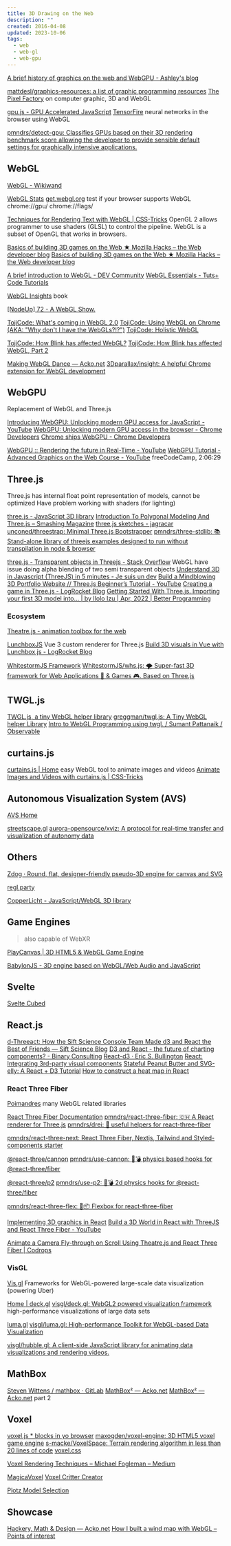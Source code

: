 ```yaml
---
title: 3D Drawing on the Web
description: ""
created: 2016-04-08
updated: 2023-10-06
tags:
  - web
  - web-gl
  - web-gpu
---
```


[A brief history of graphics on the web and WebGPU - Ashley's blog](https://www.construct.net/en/blogs/ashleys-blog-2/brief-history-graphics-web-1517)

[mattdesl/graphics-resources: a list of graphic programming resources](https://github.com/mattdesl/graphics-resources)
[The Pixel Factory](http://acko.net/files/gltalks/pixelfactory/online.html) on computer graphic, 3D and WebGL

[gpu.js - GPU Accelerated JavaScript](http://gpu.rocks/)
[TensorFire](https://tenso.rs/) neural networks in the browser using WebGL

[pmndrs/detect-gpu: Classifies GPUs based on their 3D rendering benchmark score allowing the developer to provide sensible default settings for graphically intensive applications.](https://github.com/pmndrs/detect-gpu)

## WebGL

[WebGL - Wikiwand](https://www.wikiwand.com/en/WebGL)

[WebGL Stats](http://webglstats.com/)
[get.webgl.org](http://get.webgl.org/) test if your browser supports WebGL
chrome://gpu/
chrome://flags/

[Techniques for Rendering Text with WebGL | CSS-Tricks](https://css-tricks.com/techniques-for-rendering-text-with-webgl/)
OpenGL 2 allows programmer to use shaders (GLSL) to control the pipeline. WebGL is a subset of OpenGL that works in browsers.

[Basics of building 3D games on the Web ★ Mozilla Hacks – the Web developer blog](https://hacks.mozilla.org/2016/06/basics-of-building-3d-games-on-the-web/)
[Basics of building 3D games on the Web ★ Mozilla Hacks – the Web developer blog](https://hacks.mozilla.org/2016/06/basics-of-building-3d-games-on-the-web/)

[A brief introduction to WebGL - DEV Community](https://dev.to/santosharron/a-brief-introduction-to-webgl-20md)
[WebGL Essentials - Tuts+ Code Tutorials](http://code.tutsplus.com/series/webgl-essentials--net-35335)

[WebGL Insights](http://webglinsights.com/) book

[[NodeUp] 72 - A WebGL Show.](http://nodeup.com/seventytwo)

[TojiCode: What's coming in WebGL 2.0](http://blog.tojicode.com/2013/09/whats-coming-in-webgl-20.html)
[TojiCode: Using WebGL on Chrome (AKA: "Why don't I have the WebGLs?!?")](http://blog.tojicode.com/2013/11/the-state-of-webgl-on-chrome-aka-why.html)
[TojiCode: Holistic WebGL](http://blog.tojicode.com/2013/08/holistic-webgl.html)

[TojiCode: How Blink has affected WebGL?](http://blog.tojicode.com/2013/05/how-blink-has-affected-webgl.html)
[TojiCode: How Blink has affected WebGL, Part 2](http://blog.tojicode.com/2014/02/how-blink-has-affected-webgl-part-2.html)

[Making WebGL Dance — Acko.net](http://acko.net/tv/webglmath/)
[3Dparallax/insight: A helpful Chrome extension for WebGL development](https://github.com/3Dparallax/insight/)

## WebGPU

Replacement of WebGL and Three.js

[Introducing WebGPU: Unlocking modern GPU access for JavaScript - YouTube](https://www.youtube.com/watch?v=m6T-Mq1BPXg)
[WebGPU: Unlocking modern GPU access in the browser - Chrome Developers](https://developer.chrome.com/blog/webgpu-io2023/)
[Chrome ships WebGPU - Chrome Developers](https://developer.chrome.com/blog/webgpu-release/)

[WebGPU :: Rendering the future in Real-Time - YouTube](https://www.youtube.com/watch?v=YinfynTz77s)
[WebGPU Tutorial - Advanced Graphics on the Web Course - YouTube](https://www.youtube.com/watch?v=KTFFdZSDiTU) freeCodeCamp, 2:06:29

## Three.js

Three.js has internal float point representation of models, cannot be optimized
Have problem working with shaders (for lighting)

[three.js - JavaScript 3D library](http://threejs.org/)
[Introduction To Polygonal Modeling And Three.js – Smashing Magazine](http://www.smashingmagazine.com/2013/09/introduction-to-polygonal-modeling-and-three-js/)
[three.js sketches - jagracar](https://jagracar.com/threejsSketches.php)
[unconed/threestrap: Minimal Three.js Bootstrapper](https://github.com/unconed/threestrap)
[pmndrs/three-stdlib: 📚 Stand-alone library of threejs examples designed to run without transpilation in node & browser](https://github.com/pmndrs/three-stdlib)

[three.js - Transparent objects in Threejs - Stack Overflow](https://stackoverflow.com/questions/15994944/transparent-objects-in-threejs) WebGL have issue doing alpha blending of two semi transparent objects
[Understand 3D in Javascript (ThreeJS) in 5 minutes - Je suis un dev](https://www.jesuisundev.com/en/understand-threejs/)
[Build a Mindblowing 3D Portfolio Website // Three.js Beginner’s Tutorial - YouTube](https://www.youtube.com/watch?v=Q7AOvWpIVHU)
[Creating a game in Three.js - LogRocket Blog](https://blog.logrocket.com/creating-game-three-js/)
[Getting Started With Three.js. Importing your first 3D model into… | by Ilolo Izu | Apr, 2022 | Better Programming](https://betterprogramming.pub/getting-started-with-three-js-7a9031379847)

### Ecosystem

[Theatre.js - animation toolbox for the web](https://www.theatrejs.com/)

[LunchboxJS](https://lunchboxjs.com/) Vue 3 custom renderer for Three.js
[Build 3D visuals in Vue with Lunchbox.js - LogRocket Blog](https://blog.logrocket.com/build-3d-visuals-vue-lunchbox-js/)

[WhitestormJS Framework](https://github.com/WhitestormJS)
[WhitestormJS/whs.js: 🌪 Super-fast 3D framework for Web Applications 🥇 & Games 🎮. Based on Three.js](https://github.com/WhitestormJS/whs.js)

## TWGL.js

[TWGL.js, a tiny WebGL helper library](https://twgljs.org/)
[greggman/twgl.js: A Tiny WebGL helper Library](https://github.com/greggman/twgl.js/)
[Intro to WebGL Programming using twgl. / Sumant Pattanaik / Observable](https://observablehq.com/@spattana/intro-to-webgl-programming-using-twgl)

## curtains.js

[curtains.js | Home](https://www.martin-laxenaire.fr/libs/curtainsjs/) easy WebGL tool to animate images and videos
[Animate Images and Videos with curtains.js | CSS-Tricks](https://css-tricks.com/animate-images-and-videos-with-curtains-js/)

## Autonomous Visualization System (AVS)

[AVS Home](https://avs.auto/#/)

[streetscape.gl](https://avs.auto/#/streetscape.gl/overview/introduction)
[aurora-opensource/xviz: A protocol for real-time transfer and visualization of autonomy data](https://github.com/aurora-opensource/xviz)

## Others

[Zdog · Round, flat, designer-friendly pseudo-3D engine for canvas and SVG](https://zzz.dog/)

[regl.party](http://regl.party/)

[CopperLicht - JavaScript/WebGL 3D library](https://www.ambiera.com/copperlicht/index.html)

## Game Engines

> also capable of WebXR

[PlayCanvas | 3D HTML5 & WebGL Game Engine](https://playcanvas.com/)

[BabylonJS - 3D engine based on WebGL/Web Audio and JavaScript](http://www.babylonjs.com/)

## Svelte

[Svelte Cubed](https://svelte-cubed.vercel.app/)

## React.js

[d-Threeact: How the Sift Science Console Team Made d3 and React the Best of Friends — Sift Science Blog](http://blog.siftscience.com/blog/2015/4/6/d-threeact-how-sift-science-made-d3-react-besties)
[D3 and React - the future of charting components? - Binary Consulting](http://10consulting.com/2014/02/19/d3-plus-reactjs-for-charting/)
[React-d3 · Eric S. Bullington](https://ericbullington.com/blog/2014/11/16/react-d3-charts/)
[React: Integrating 3rd-party visual components](http://yaymedia.net/?p=1571)
[Stateful Peanut Butter and SVG-elly: A React + D3 Tutorial](https://codeburst.io/stateful-peanut-butter-and-svg-elly-a-react-d3-tutorial-c959f5a9ed49)
[How to construct a heat map in React](https://www.freecodecamp.org/news/a-heat-map-implementation-in-typescript/amp/)

### React Three Fiber

[Poimandres](https://github.com/pmndrs?type=source) many WebGL related libraries

[React Three Fiber Documentation](https://docs.pmnd.rs/react-three-fiber/getting-started/introduction)
[pmndrs/react-three-fiber: 🇨🇭 A React renderer for Three.js](https://github.com/pmndrs/react-three-fiber)
[pmndrs/drei: 🥉 useful helpers for react-three-fiber](https://github.com/pmndrs/drei)

[pmndrs/react-three-next: React Three Fiber, Nextjs, Tailwind and Styled-components starter](https://github.com/pmndrs/react-three-next)

[@react-three/cannon](https://cannon.pmnd.rs/#/)
[pmndrs/use-cannon: 👋💣 physics based hooks for @react-three/fiber](https://github.com/pmndrs/use-cannon)

[@react-three/p2](https://p2.pmnd.rs/)
[pmndrs/use-p2: 👋💣 2d physics hooks for @react-three/fiber](https://github.com/pmndrs/use-p2)

[pmndrs/react-three-flex: 💪📦 Flexbox for react-three-fiber](https://github.com/pmndrs/react-three-flex)

[Implementing 3D graphics in React](https://blog.openreplay.com/implementing-3d-graphics-in-react/)
[Build a 3D World in React with ThreeJS and React Three Fiber - YouTube](https://www.youtube.com/watch?v=9ZEjSxDRIik)

[Animate a Camera Fly-through on Scroll Using Theatre.js and React Three Fiber | Codrops](https://tympanus.net/codrops/2023/02/14/animate-a-camera-fly-through-on-scroll-using-theatre-js-and-react-three-fiber/)

### VisGL

[Vis.gl](https://github.com/visgl?type=source)
Frameworks for WebGL-powered large-scale data visualization (powering Uber)

[Home | deck.gl](https://deck.gl/)
[visgl/deck.gl: WebGL2 powered visualization framework](https://github.com/visgl/deck.gl) high-performance visualizations of large data sets

[luma.gl](https://luma.gl/)
[visgl/luma.gl: High-performance Toolkit for WebGL-based Data Visualization](https://github.com/visgl/luma.gl)

[visgl/hubble.gl: A client-side JavaScript library for animating data visualizations and rendering videos.](https://github.com/visgl/hubble.gl)

## MathBox

[Steven Wittens / mathbox · GitLab](https://gitgud.io/unconed/mathbox)
[MathBox² — Acko.net](http://acko.net/blog/mathbox2/)
[MathBox² — Acko.net](http://acko.net/blog/mathbox2-pt2/) part 2

## Voxel

[voxel.js \* blocks in yo browser](http://voxeljs.com/)
[maxogden/voxel-engine: 3D HTML5 voxel game engine](https://github.com/maxogden/voxel-engine#api)
[s-macke/VoxelSpace: Terrain rendering algorithm in less than 20 lines of code](https://github.com/s-macke/VoxelSpace)
[voxel.css](http://www.voxelcss.com/)

[Voxel Rendering Techniques – Michael Fogleman – Medium](https://medium.com/@fogleman/voxel-rendering-techniques-fa8d869457ca)

[MagicaVoxel](https://ephtracy.github.io/#ss-carousel_ss)
[Voxel Critter Creator](http://voxelbuilder.com/)

[Plotz Model Selection](https://www.plotz.co.uk/)

## Showcase

[Hackery, Math & Design — Acko.net](http://acko.net/)
[How I built a wind map with WebGL – Points of interest](https://blog.mapbox.com/how-i-built-a-wind-map-with-webgl-b63022b5537f)
